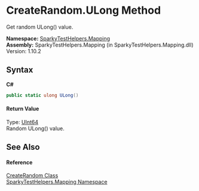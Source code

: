 # CreateRandom.ULong Method 
 

Get random ULong() value.

**Namespace:**&nbsp;<a href="N_SparkyTestHelpers_Mapping.md">SparkyTestHelpers.Mapping</a><br />**Assembly:**&nbsp;SparkyTestHelpers.Mapping (in SparkyTestHelpers.Mapping.dll) Version: 1.10.2

## Syntax

**C#**<br />
``` C#
public static ulong ULong()
```


#### Return Value
Type: <a href="http://msdn2.microsoft.com/en-us/library/06cf7918" target="_blank">UInt64</a><br />Random ULong() value.

## See Also


#### Reference
<a href="T_SparkyTestHelpers_Mapping_CreateRandom.md">CreateRandom Class</a><br /><a href="N_SparkyTestHelpers_Mapping.md">SparkyTestHelpers.Mapping Namespace</a><br />